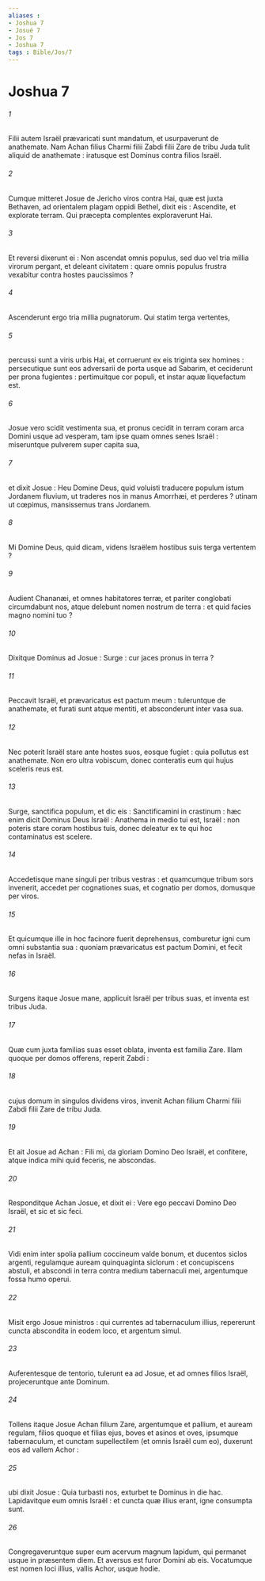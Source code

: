 ```yaml
---
aliases : 
- Joshua 7
- Josué 7
- Jos 7
- Joshua 7
tags : Bible/Jos/7
---
```


# Joshua 7

###### 1
Filii autem Israël prævaricati sunt mandatum, et usurpaverunt de anathemate. Nam Achan filius Charmi filii Zabdi filii Zare de tribu Juda tulit aliquid de anathemate : iratusque est Dominus contra filios Israël.
###### 2
Cumque mitteret Josue de Jericho viros contra Hai, quæ est juxta Bethaven, ad orientalem plagam oppidi Bethel, dixit eis : Ascendite, et explorate terram. Qui præcepta complentes exploraverunt Hai.
###### 3
Et reversi dixerunt ei : Non ascendat omnis populus, sed duo vel tria millia virorum pergant, et deleant civitatem : quare omnis populus frustra vexabitur contra hostes paucissimos ?
###### 4
Ascenderunt ergo tria millia pugnatorum. Qui statim terga vertentes,
###### 5
percussi sunt a viris urbis Hai, et corruerunt ex eis triginta sex homines : persecutique sunt eos adversarii de porta usque ad Sabarim, et ceciderunt per prona fugientes : pertimuitque cor populi, et instar aquæ liquefactum est.
###### 6
Josue vero scidit vestimenta sua, et pronus cecidit in terram coram arca Domini usque ad vesperam, tam ipse quam omnes senes Israël : miseruntque pulverem super capita sua,
###### 7
et dixit Josue : Heu Domine Deus, quid voluisti traducere populum istum Jordanem fluvium, ut traderes nos in manus Amorrhæi, et perderes ? utinam ut cœpimus, mansissemus trans Jordanem.
###### 8
Mi Domine Deus, quid dicam, videns Israëlem hostibus suis terga vertentem ?
###### 9
Audient Chananæi, et omnes habitatores terræ, et pariter conglobati circumdabunt nos, atque delebunt nomen nostrum de terra : et quid facies magno nomini tuo ?
###### 10
Dixitque Dominus ad Josue : Surge : cur jaces pronus in terra ?
###### 11
Peccavit Israël, et prævaricatus est pactum meum : tuleruntque de anathemate, et furati sunt atque mentiti, et absconderunt inter vasa sua.
###### 12
Nec poterit Israël stare ante hostes suos, eosque fugiet : quia pollutus est anathemate. Non ero ultra vobiscum, donec conteratis eum qui hujus sceleris reus est.
###### 13
Surge, sanctifica populum, et dic eis : Sanctificamini in crastinum : hæc enim dicit Dominus Deus Israël : Anathema in medio tui est, Israël : non poteris stare coram hostibus tuis, donec deleatur ex te qui hoc contaminatus est scelere.
###### 14
Accedetisque mane singuli per tribus vestras : et quamcumque tribum sors invenerit, accedet per cognationes suas, et cognatio per domos, domusque per viros.
###### 15
Et quicumque ille in hoc facinore fuerit deprehensus, comburetur igni cum omni substantia sua : quoniam prævaricatus est pactum Domini, et fecit nefas in Israël.
###### 16
Surgens itaque Josue mane, applicuit Israël per tribus suas, et inventa est tribus Juda.
###### 17
Quæ cum juxta familias suas esset oblata, inventa est familia Zare. Illam quoque per domos offerens, reperit Zabdi :
###### 18
cujus domum in singulos dividens viros, invenit Achan filium Charmi filii Zabdi filii Zare de tribu Juda.
###### 19
Et ait Josue ad Achan : Fili mi, da gloriam Domino Deo Israël, et confitere, atque indica mihi quid feceris, ne abscondas.
###### 20
Responditque Achan Josue, et dixit ei : Vere ego peccavi Domino Deo Israël, et sic et sic feci.
###### 21
Vidi enim inter spolia pallium coccineum valde bonum, et ducentos siclos argenti, regulamque auream quinquaginta siclorum : et concupiscens abstuli, et abscondi in terra contra medium tabernaculi mei, argentumque fossa humo operui.
###### 22
Misit ergo Josue ministros : qui currentes ad tabernaculum illius, repererunt cuncta abscondita in eodem loco, et argentum simul.
###### 23
Auferentesque de tentorio, tulerunt ea ad Josue, et ad omnes filios Israël, projeceruntque ante Dominum.
###### 24
Tollens itaque Josue Achan filium Zare, argentumque et pallium, et auream regulam, filios quoque et filias ejus, boves et asinos et oves, ipsumque tabernaculum, et cunctam supellectilem (et omnis Israël cum eo), duxerunt eos ad vallem Achor :
###### 25
ubi dixit Josue : Quia turbasti nos, exturbet te Dominus in die hac. Lapidavitque eum omnis Israël : et cuncta quæ illius erant, igne consumpta sunt.
###### 26
Congregaveruntque super eum acervum magnum lapidum, qui permanet usque in præsentem diem. Et aversus est furor Domini ab eis. Vocatumque est nomen loci illius, vallis Achor, usque hodie.
